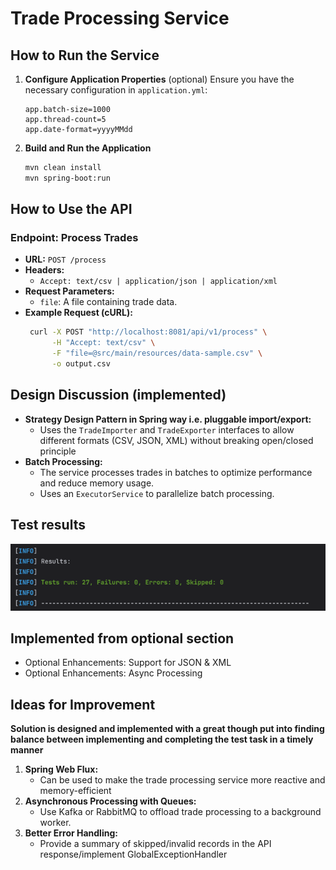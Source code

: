 # Trade Processing Service

## How to Run the Service

1. **Configure Application Properties** (optional)
   Ensure you have the necessary configuration in  `application.yml`:
   ```properties
   app.batch-size=1000
   app.thread-count=5
   app.date-format=yyyyMMdd
   ```

2. **Build and Run the Application**
   ```sh
   mvn clean install
   mvn spring-boot:run
   ```

## How to Use the API

### Endpoint: Process Trades

- **URL:** `POST /process`
- **Headers:**
    - `Accept: text/csv | application/json | application/xml`
- **Request Parameters:**
    - `file`: A file containing trade data.
- **Example Request (cURL):**
  ```sh
   curl -X POST "http://localhost:8081/api/v1/process" \
        -H "Accept: text/csv" \
        -F "file=@src/main/resources/data-sample.csv" \
        -o output.csv
  ```

## Design Discussion (implemented)

- **Strategy Design Pattern in Spring way i.e. pluggable import/export:**
    - Uses the `TradeImporter` and `TradeExporter` interfaces to allow different formats (CSV, JSON, XML) without
      breaking open/closed principle
- **Batch Processing:**
    - The service processes trades in batches to optimize performance and reduce memory usage.
    - Uses an `ExecutorService` to parallelize batch processing.

## Test results

![img.png](images/test-results.png)

## Implemented from optional section 
- Optional Enhancements: Support for JSON & XML 
- Optional Enhancements: Async Processing
  
## Ideas for Improvement

__Solution is designed and implemented with a great though put into finding balance between implementing and completing
the test task in a timely manner__

1. **Spring Web Flux:**
    - Can be used to make the trade processing service more reactive and memory-efficient
2. **Asynchronous Processing with Queues:**
    - Use Kafka or RabbitMQ to offload trade processing to a background worker.
3. **Better Error Handling:**
    - Provide a summary of skipped/invalid records in the API response/implement GlobalExceptionHandler

